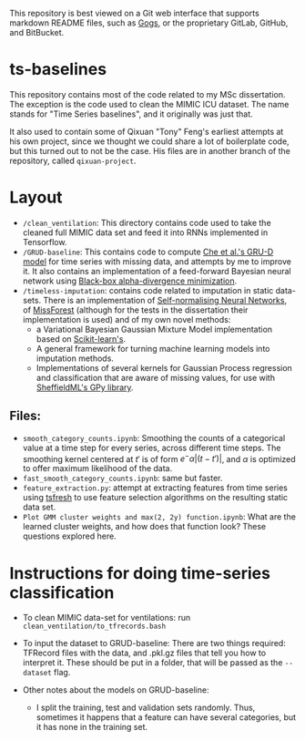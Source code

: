 This repository is best viewed on a Git web interface that supports markdown
README files, such as [Gogs](https://gogs.io/), or the proprietary GitLab,
GitHub, and BitBucket.

# ts-baselines
This repository contains most of the code related to my MSc dissertation. The
exception is the code used to clean the MIMIC ICU dataset. The name stands for
"Time Series baselines", and it originally was just that.

It also used to contain some of Qixuan "Tony" Feng's earliest attempts at his
own project, since we thought we could share a lot of boilerplate code, but this
turned out to not be the case. His files are in another branch of the
repository, called `qixuan-project`.

# Layout

- `/clean_ventilation`: This directory contains code used to take the cleaned
  full MIMIC data set and feed it into RNNs implemented in Tensorflow.
- `/GRUD-baseline`: This contains code to
  compute [Che et al.'s GRU-D model](https://arxiv.org/abs/1606.01865) for time
  series with missing data, and attempts by me to improve it. It also contains
  an implementation of a feed-forward Bayesian neural network using
  [Black-box alpha-divergence minimization](https://arxiv.org/abs/1511.03243).
- `/timeless-imputation`: contains code related to imputation in static
  data-sets. There is an implementation
  of [Self-normalising Neural Networks](https://arxiv.org/abs/1706.02515),
  of
  [MissForest](https://academic.oup.com/bioinformatics/article/28/1/112/219101/MissForest-non-parametric-missing-value-imputation) (although
  for the tests in the dissertation their implementation is used) and of my own
  novel methods:
  - a Variational Bayesian Gaussian Mixture Model implementation based
    on
    [Scikit-learn's](http://scikit-learn.org/stable/modules/generated/sklearn.mixture.BayesianGaussianMixture.html#sklearn.mixture.BayesianGaussianMixture). 
  - A general framework for turning machine learning models into imputation
    methods.
  - Implementations of several kernels for Gaussian Process regression and
    classification that are aware of missing values, for use
    with [SheffieldML's GPy library](http://gpy.readthedocs.io/en/deploy/).
	
## Files:
  - `smooth_category_counts.ipynb`: Smoothing the counts of a categorical value
    at a time step for every series, across different time steps. The
    smoothing kernel centered at $t'$ is of form $e^-\alpha |(t - t')|$, and
    $\alpha$ is optimized to offer maximum likelihood of the data.
  - `fast_smooth_category_counts.ipynb`: same but faster.
  - `feature_extraction.py`: attempt at extracting features from time series
    using [tsfresh](https://github.com/blue-yonder/tsfresh) to use feature
    selection algorithms on the resulting static data set.
  - `Plot GMM cluster weights and max(2, 2y) function.ipynb`: What are the
    learned cluster weights, and how does that function look? These questions
    explored here.

# Instructions for doing time-series classification

* To clean MIMIC data-set for ventilations: run `clean_ventilation/to_tfrecords.bash`

* To input the dataset to GRUD-baseline: 
There are two things required: TFRecord files with the data, and .pkl.gz files
that tell you how to interpret it. These should be put in a
folder, that will be passed as the `--dataset` flag.

* Other notes about the models on GRUD-baseline:
  * I split the training, test and validation sets randomly. Thus, sometimes it
    happens that a feature can have several categories, but it has none in the
    training set.
